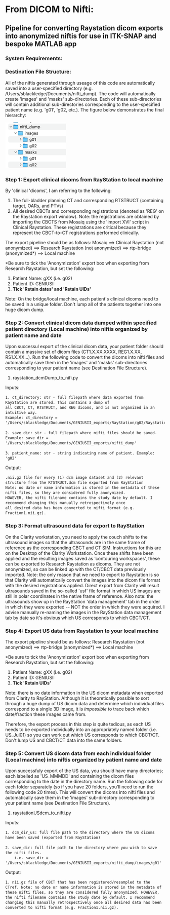 # From DICOM to Nifti:
## Pipeline for converting Raystation dicom exports into anonymized niftis for use in ITK-SNAP and bespoke MATLAB app

### System Requirements:

### Destination File Structure:
All of the niftis generated through useage of this code are automatically saved into a user-specified directory (e.g. /Users/sblackledge/Documents/nifti_dump). The code will automatically create 'images' and 'masks' sub-directories. Each of these sub-directories will contain additional sub-directories corresponding to the user-specified patient name (e.g. 'g01', 'g02, etc.). The figure below demonstrates the final hierarchy:

![This is an image](https://github.com/sarahannblackledge/GENIUSII/blob/master/directory_hierarchy.png)

### Step 1: Export clinical dicoms from RayStation to local machine
By 'clinical 'dicoms', I am referring to the following:
  1. The full-bladder planning CT and corresponding RTSTRUCT (containing target, OARs, and PTVs)
  2. All desired CBCTs and corresponding registrations (denoted as 'REG' on the Raystation export window). Note: the registrations are obtained by  importing the CBCTS from Mosaiq using the 'import XVI' script in Clinical Raystation. These registrations are critical because they represent the CBCT-to-CT registrations performed clinically.

The export pipeline should be as follows:
Mosaiq ==> Clinical Raystation (not anonymized) ==> Research Raystation (not anonymized) ==> rtp-bridge (anonymized*) ==> Local machine

*Be sure to tick the 'Anonymization' export box when exporting from Research Raystation, but set the following:
  1. Patient Name: gXX (i.e. g02)
  2. Patient ID: GENIUSII
  3. **Tick 'Retain dates' and 'Retain UIDs'**

Note: On the bridge/local machine, each patient's clinical dicoms need to be saved in a unique folder. Don't lump all of the patients together into one huge dicom dump.

### Step 2: Convert clinical dicom data dumped within specified patient directory (Local machine) into niftis organized by patient name and date
Upon successul export of the clinical dicom data, your patient folder should contain a massive set of dicom files (CT1.X.XX.XXXX, REG1.X.XX, RS1.X.XX...). Run the following code to convert the dicoms into nifti files and automatically save them in the 'images' and 'masks' sub-directories corresponding to your patient name (see Destination File Structure). 

1. raystation_dcmDump_to_nifi.py

  Inputs:
  
    1. ct_directory: str - full filepath where data exported from RayStation are stored. This contains a dump of 
    all CBCT, CT, RTSTRUCT, and REG dicoms, and is not organized in an intuitive way.
    Example: ct_directory =  '/Users/sblackledge/Documents/GENIUSII_exports/RayStation/g02/Raystation_CTdump'
    
    2. save_dir: str - full filepath where nifti files should be saved. 
    Example: save_dir = '/Users/sblackledge/Documents/GENIUSII_exports/nifti_dump'
    
    3. patient_name: str - string indicating name of patient. Example: 'g02'

Output:

    .nii.gz file for every (1) dcm image dataset and (2) relevant structure from the RTSTRUCT.dcm file exported from RayStation
    Note: no date or name information is stored in the metadata of these nifti files, so they are considered fully anonymized.
    HOWEVER, the nifti filename contains the study date by default. I recommend changing this manually retrospectively once
    all desired data has been converted to nifti format (e.g. Fraction1.nii.gz).

### Step 3: Format ultrasound data for export to RayStation
On the Clarity workstation, you need to apply the couch shifts to the ultrasound images so that the ultrasounds are in the same frame of reference as the corresponding CBCT and CT SIM. Instructions for this are on the Desktop of the Clarity Workstation. Once these shifts have been applied and the resulting images saved as 'contouring workspaces', these can be exported to Research Raystation as dicoms. They are not anonymized, so can be linked up with the CT/CBCT data previously imported. Note: the only reason that we need to export to Raystation is so that Clarity will automatically convert the images into the dicom file format with the desired registrations applied. Direct export from Clarity will result ultrasounds saved in the so-called 'usf' file format in which US images are still in polar coordinates in the native frame of reference. Also note: the ultrasounds show up in the RayStation 'data management' tab in the order in which they were exported -- NOT the order in which they were acquired. I advise manually re-naming the images in the RayStation data management tab by date so it's obvious which US corresponds to which CBCT/CT.

### Step 4: Export US data from Raystation to your local machine

The export pipeline should be as follows:
Research Raystation (not anonymized) ==> rtp-bridge (anonymized*) ==> Local machine

*Be sure to tick the 'Anonymization' export box when exporting from Research Raystation, but set the following:
  1. Patient Name: gXX (i.e. g02)
  2. Patient ID: GENIUSII
  3. **Tick 'Retain UIDs'**

Note: there is no date information in the US dicom metadata when exported from Clarity to RayStation. Although it is theoretically possible to sort through a huge dump of US dicom data and determine which individual files correspond to a single 3D image, it is *impossible* to trace back which date/fraction these images came from. 

Therefore, the export process in this step is quite tedious, as each US needs to be exported individually into an appropriately named folder (i.e. US_Jul01) so you can work out which US corresponds to which CBCT/CT. Don't lump US and CBCT/CT data into the same folders.

### Step 5: Convert US dicom data from each individual folder (Local machine) into niftis organized by patient name and date
Upon successfuly export of the US data, you should have many directories; each labelled as 'US_MMMDD' and containing the dicom files corresponding to the date in the directory name. Run the following code for each folder separately (so if you have 20 folders, you'll need to run the following code 20 times). This will convert the dicoms into nifti files and automatically save them in the 'images' sub-directory corresponding to your patient name (see Destination File Structure). 

 1. raystationUSdcm_to_nifti.py

  Inputs:

    1. dcm_dir_us: full file path to the directory where the US dicoms have been saved (exported from RayStation)
    
    2. save_dir: full file path to the directory where you wish to save the nifti files. 
        i.e. save_dir = '/Users/sblackledge/Documents/GENIUSII_exports/nifti_dump/images/g01' 


Output:

    1. nii.gz file of CBCT that has been registered/resampled to the CTref. Note: no date or name information is stored in the metadata of these nifti files, so they are considered fully anonymized. HOWEVER, the nifti filename contains the study date by default. I recommend changing this manually retrospectively once all desired data has been converted to nifti format (e.g. Fraction1.nii.gz).



